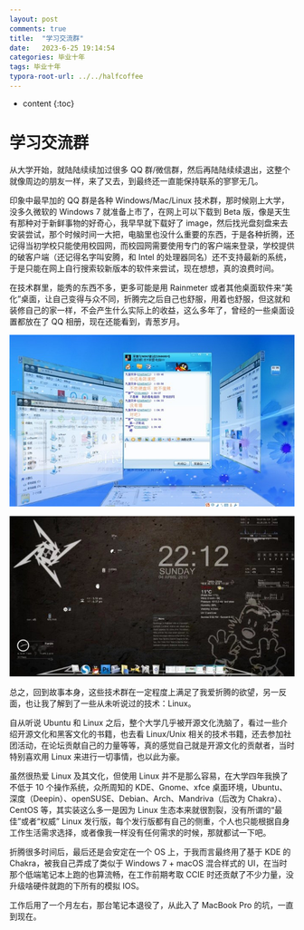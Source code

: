 ```yaml
---
layout: post
comments: true
title:  "学习交流群"
date:   2023-6-25 19:14:54
categories: 毕业十年
tags: 毕业十年
typora-root-url: ../../halfcoffee
---
```


* content
{:toc}
# 学习交流群

从大学开始，就陆陆续续加过很多 QQ 群/微信群，然后再陆陆续续退出，这整个就像周边的朋友一样，来了又去，到最终还一直能保持联系的寥寥无几。



印象中最早加的 QQ 群是各种 Windows/Mac/Linux 技术群，那时候刚上大学，没多久微软的 Windows 7 就准备上市了，在网上可以下载到 Beta 版，像是天生有那种对于新鲜事物的好奇心，我早早就下载好了 image，然后找光盘刻盘来去安装尝试，那个时候时间一大把，电脑里也没什么重要的东西，于是各种折腾，还记得当初学校只能使用校园网，而校园网需要使用专门的客户端来登录，学校提供的破客户端（还记得名字叫安腾，和 Intel 的处理器同名）还不支持最新的系统，于是只能在网上自行搜索较新版本的软件来尝试，现在想想，真的浪费时间。



在技术群里，能秀的东西不多，更多可能是用 Rainmeter 或者其他桌面软件来“美化”桌面，让自己变得与众不同，折腾完之后自己也舒服，用着也舒服，但这就和装修自己的家一样，不会产生什么实际上的收益，这么多年了，曾经的一些桌面设置都放在了 QQ 相册，现在还能看到，青葱岁月。

![img](/pics/b&bo=ngKTAQAAAAABBC0!&rf=viewer_4.jpeg)

![img](/pics/b&bo=ngJ4AQAAAAABA8E!&rf=viewer_4.jpeg)



总之，回到故事本身，这些技术群在一定程度上满足了我爱折腾的欲望，另一反面，也让我了解到了一些从未听说过的技术：Linux。

自从听说 Ubuntu 和 Linux 之后，整个大学几乎被开源文化洗脑了，看过一些介绍开源文化和黑客文化的书籍，也去看 Linux/Unix 相关的技术书籍，还去参加社团活动，在论坛贡献自己的力量等等，真的感觉自己就是开源文化的贡献者，当时特别喜欢用 Linux 来进行一切事情，也以此为豪。

虽然很热爱 Linux 及其文化，但使用 Linux 并不是那么容易，在大学四年我换了不低于 10 个操作系统，众所周知的 KDE、Gnome、xfce 桌面环境，Ubuntu、深度（Deepin）、openSUSE、Debian、Arch、Mandriva（后改为 Chakra）、CentOS 等，其实装这么多一是因为 Linux 生态本来就很割裂，没有所谓的“最佳”或者“权威” Linux 发行版，每个发行版都有自己的侧重，个人也只能根据自身工作生活需求选择，或者像我一样没有任何需求的时候，那就都试一下吧。

折腾很多时间后，最后还是会安定在一个 OS 上，于我而言最终用了基于 KDE 的 Chakra，被我自己弄成了类似于 Windows 7 + macOS 混合样式的 UI，在当时那个低端笔记本上跑的也算流畅，在工作前期考取 CCIE 时还贡献了不少力量，没升级啥硬件就跑的下所有的模拟 IOS。

工作后用了一个月左右，那台笔记本退役了，从此入了 MacBook Pro 的坑，一直到现在。

